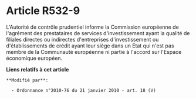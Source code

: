 # Article R532-9

L'Autorité de contrôle prudentiel informe la Commission européenne de l'agrément des prestataires de services
d'investissement ayant la qualité de filiales directes ou indirectes d'entreprises d'investissement ou d'établissements de
crédit ayant leur siège dans un Etat qui n'est pas membre de la Communauté européenne ni partie à l'accord sur l'Espace
économique européen.

**Liens relatifs à cet article**

	**Modifié par**:

	  - Ordonnance n°2010-76 du 21 janvier 2010 - art. 18 (V)
